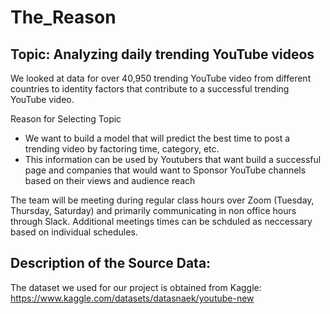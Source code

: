 # The_Reason

## Topic: Analyzing daily trending YouTube videos

We looked at data for over 40,950 trending YouTube video from different countries to identity factors that contribute to a successful trending YouTube video. 

Reason for Selecting Topic
-	We want to build a model that will predict the best time to post a trending video by factoring time, category, etc.  
-	This information can be used by Youtubers that want build a successful page and companies that would want to Sponsor YouTube channels based on their views and audience reach

The team will be meeting during regular class hours over Zoom (Tuesday, Thursday, Saturday) and primarily communicating in non office hours through Slack. Additional meetings times can be schduled as neccessary based on individual schedules.

## Description of the Source Data: 
The dataset we used for our project is obtained from Kaggle: https://www.kaggle.com/datasets/datasnaek/youtube-new


